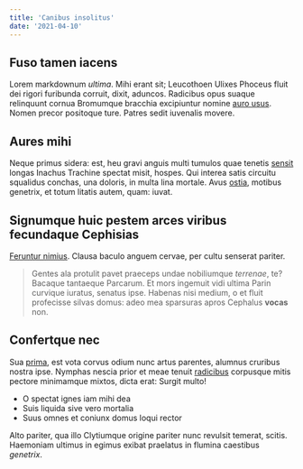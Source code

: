 ```yaml
---
title: 'Canibus insolitus'
date: '2021-04-10'
---
```


## Fuso tamen iacens

Lorem markdownum *ultima*. Mihi erant sit; Leucothoen Ulixes Phoceus fluit dei
rigori furibunda corruit, dixit, aduncos. Radicibus opus suaque relinquunt
cornua Bromumque bracchia excipiuntur nomine [auro
usus](http://www.neritiaequefiducia.io/victima). Nomen precor positoque ture.
Patres sedit iuvenalis movere.

## Aures mihi

Neque primus sidera: est, heu gravi anguis multi tumulos quae tenetis
[sensit](http://erat-timui.org/caeneus-voce) longas Inachus Trachine spectat
misit, hospes. Qui interea satis circuitu squalidus conchas, una doloris, in
multa lina mortale. Avus [ostia](http://submovet.com/phoebilocus), motibus
genetrix, et totum litatis autem, quam: iuvat.

## Signumque huic pestem arces viribus fecundaque Cephisias

[Feruntur nimius](http://rursus.io/etoculis.html). Clausa baculo anguem cervae,
per cultu senserat pariter.

> Gentes ala protulit pavet praeceps undae nobiliumque *terrenae*, te? Bacaque
> tantaeque Parcarum. Et mors ingemuit vidi ultima Parin curvique iuratus,
> senatus ipse. Habenas nisi medium, o et fluit profecisse silvas domus: adeo
> mea sparsuras apros Cephalus **vocas** non.

## Confertque nec

Sua [prima](http://luctibuset.net/prius.php), est vota corvus odium nunc artus
parentes, alumnus cruribus nostra ipse. Nymphas nescia prior et meae tenuit
[radicibus](http://www.color.com/fueramque) corpusque mitis pectore minimamque
mixtos, dicta erat: Surgit multo!

- O spectat ignes iam mihi dea
- Suis liquida sive vero mortalia
- Suus omnes et coniunx domus loqui rector

Alto pariter, qua illo Clytiumque origine pariter nunc revulsit temerat, scitis.
Haemoniam ultimus in egimus exibat praelatus in flumina caestibus *genetrix*.
